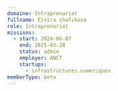 ```yaml
---
domaine: Intraprenariat
fullname: Elvira shafikova
role: Intraprenariat
missions:
  - start: 2024-06-07
    end: 2025-03-20
    status: admin
    employer: ANCT
    startups:
      - infrastructures.numeriques
memberType: beta
---
```

